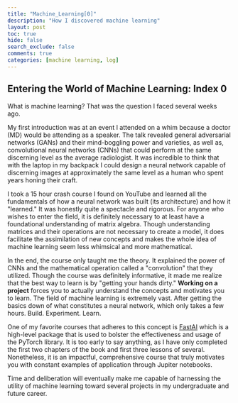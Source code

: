 ```yaml
---
title: "Machine_Learning[0]"
description: "How I discovered machine learning"
layout: post
toc: true
hide: false
search_exclude: false
comments: true
categories: [machine learning, log]
---
```

<!-- The upper markdown cell is the **front matter** that enables or disables various potions and can pass metadata. It must be **valid YAML**-->

## Entering the World of Machine Learning: Index 0

What is machine learning? That was the question I faced several weeks ago. 

My first introduction was at an event I attended on a whim because a doctor (MD) would be attending as a speaker. The talk revealed general adversarial networks (GANs) and their mind-boggling power and varieties, as well as, convolutional neural networks (CNNs) that could perform at the same discerning level as the average radiologist. It was incredible to think that with the laptop in my backpack I could design a neural network capable of discerning images at approximately the same level as a human who spent years honing their craft. 

I took a 15 hour crash course I found on YouTube and learned all the fundamentals of how a neural network was built (its architecture) and how it "learned." It was honestly quite a spectacle and rigorous. For anyone who wishes to enter the field, it is definitely necessary to at least have a foundational understanding of matrix algebra. Though understanding matrices and their operations are not necessary to create a model, it does facilitate the assimilation of new concepts and makes the whole idea of machine learning seem less whimsical and more mathematical. 

In the end, the course only taught me the theory. It explained the power of CNNs and the mathematical operation called a "convolution" that they utilized. Though the course was definitely informative, it made me realize that the best way to learn is by "getting your hands dirty." **Working on a project** forces you to actually understand the concepts and motivates you to learn. The field of machine learning is extremely vast. After getting the basics down of what constitutes a neural network, which only takes a few hours. Build. Experiment. Learn. 

One of my favorite courses that adheres to this concept is [FastAI](https://course.fast.ai) which is a high-level package that is used to bolster the effectiveness and usage of the PyTorch library. It is too early to say anything, as I have only completed the first two chapters of the book and first three lessons of several. Nonetheless, it is an impactful, comprehensive course that truly motivates you with constant examples of application through Jupiter notebooks.

Time and deliberation will eventually make me capable of harnessing the utility of machine learning toward several projects in my undergraduate and future career.

